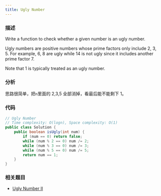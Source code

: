 ```yaml
---
title: Ugly Number
---
```


### 描述

Write a function to check whether a given number is an ugly number.

Ugly numbers are positive numbers whose prime factors only include 2, 3, 5. For example, 6, 8 are ugly while 14 is not ugly since it includes another prime factor 7.

Note that 1 is typically treated as an ugly number.

### 分析

思路很简单，把`n`里面的 2,3,5 全部消掉，看最后能不能剩下 1。

### 代码

```java
// Ugly Number
// Time complexity: O(logn), Space complexity: O(1)
public class Solution {
    public boolean isUgly(int num) {
        if (num == 0) return false;
        while (num % 2 == 0) num /= 2;
        while (num % 3 == 0) num /= 3;
        while (num % 5 == 0) num /= 5;
        return num == 1;
    }
}
```

### 相关题目

- [Ugly Number II](ugly-number-ii.md)
